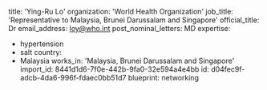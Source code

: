 title: 'Ying-Ru Lo'
organization: 'World Health Organization'
job_title: 'Representative to Malaysia, Brunei Darussalam and Singapore'
official_title: Dr
email_address: loy@who.int
post_nominal_letters: MD
expertise:
  - hypertension
  - salt
country:
  - Malaysia
works_in: 'Malaysia, Brunei Darussalam and Singapore'
import_id: 8441d1d6-7f0e-442b-9fa0-32e594a4e4bb
id: d04fec9f-adcb-4da6-996f-fdaec0bb51d7
blueprint: networking
